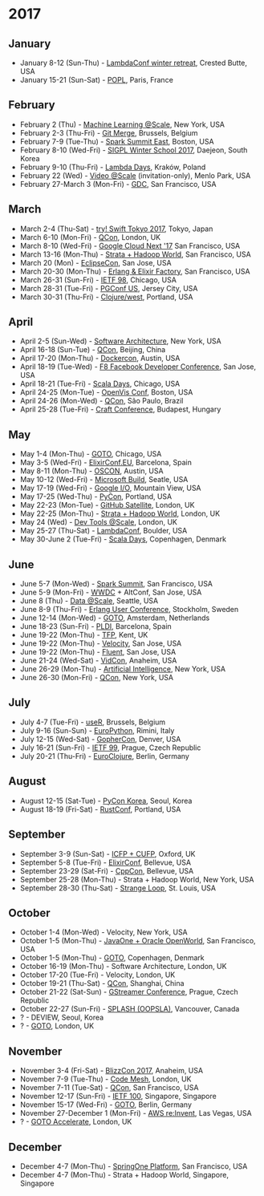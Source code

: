 # 2017

## January

* January 8-12 (Sun-Thu) - [LambdaConf winter retreat](http://lambdaconf.us/#ev1), Crested Butte, USA
* January 15-21 (Sun-Sat) - [POPL](http://popl17.sigplan.org/), Paris, France

## February

* February 2 (Thu) - [Machine Learning @Scale](https://atscaleconference.com/events/machine-learning-scale-2017/), New York, USA
* February 2-3 (Thu-Fri) - [Git Merge](http://git-merge.com/), Brussels, Belgium
* February 7-9 (Tue-Thu) - [Spark Summit East](https://spark-summit.org/east-2017/), Boston, USA
* February 8-10 (Wed-Fri) - [SIGPL Winter School 2017](http://sigpl.or.kr/school/2017w/), Daejeon, South Korea
* February 9-10 (Thu-Fri) - [Lambda Days](http://www.lambdadays.org/lambdadays2017), Kraków, Poland
* February 22 (Wed) - [Video @Scale](https://atscaleconference.com/events/videoscale-2017/) (invitation-only), Menlo Park, USA
* February 27-March 3 (Mon-Fri) - [GDC](http://www.gdconf.com/), San Francisco, USA

## March

* March 2-4 (Thu-Sat) - [try! Swift Tokyo 2017](https://www.eventbrite.com/e/try-swift-tokyo-2017-tickets-29300267890), Tokyo, Japan
* March 6-10 (Mon-Fri) - [QCon](https://qconlondon.com/), London, UK
* March 8-10 (Wed-Fri) - [Google Cloud Next '17](https://cloudnext.withgoogle.com/) San Francisco, USA
* March 13-16 (Mon-Thu) - [Strata + Hadoop World](http://conferences.oreilly.com/strata/strata-ca), San Francisco, USA
* March 20 (Mon) - [EclipseCon](https://www.eclipseconverge.org/na2017/), San Jose, USA
* March 20-30 (Mon-Thu) - [Erlang & Elixir Factory](http://www.erlang-factory.com/sfbay2017/), San Francisco, USA
* March 26-31 (Sun-Fri) - [IETF 98](https://www.ietf.org/meeting/98/index.html), Chicago, USA
* March 28-31 (Tue-Fri) - [PGConf US](https://pgconf.us/conferences/2017), Jersey City, USA
* March 30-31 (Thu-Fri) - [Clojure/west](http://2017.clojurewest.org/), Portland, USA

## April

* April 2-5 (Sun-Wed) - [Software Architecture](http://conferences.oreilly.com/software-architecture/sa-ny), New York, USA
* April 16-18 (Sun-Tue) - [QCon](http://2017.qconbeijing.com/), Beijing, China
* April 17-20 (Mon-Thu) - [Dockercon](http://2017.dockercon.com/), Austin, USA
* April 18-19 (Tue-Wed) - [F8 Facebook Developer Conference](https://www.fbf8.com/), San Jose, USA
* April 18-21 (Tue-Fri) - [Scala Days](http://event.scaladays.org/scaladays-chicago-2017), Chicago, USA
* April 24-25 (Mon-Tue) - [OpenVis Conf](https://openvisconf.com/), Boston, USA
* April 24-26 (Mon-Wed) - [QCon](http://qconsp.com/), São Paulo, Brazil
* April 25-28 (Tue-Fri) - [Craft Conference](https://craft-conf.com/), Budapest, Hungary

## May

* May 1-4 (Mon-Thu) - [GOTO](https://gotochgo.com/), Chicago, USA
* May 3-5 (Wed-Fri) - [ElixirConf.EU](http://www.elixirconf.eu/), Barcelona, Spain
* May 8-11 (Mon-Thu) - [OSCON](http://conferences.oreilly.com/oscon/oscon-tx), Austin, USA
* May 10-12 (Wed-Fri) - [Microsoft Build](http://build.microsoft.com/), Seatle, USA
* May 17-19 (Wed-Fri) - [Google I/O](https://events.google.com/io/), Mountain View, USA
* May 17-25 (Wed-Thu) - [PyCon](https://us.pycon.org/2017/), Portland, USA
* May 22-23 (Mon-Tue) - [GitHub Satellite](https://githubuniverse.com/satellite/), London, UK
* May 22-25 (Mon-Thu) - [Strata + Hadoop World](http://conferences.oreilly.com/strata/strata-eu), London, UK
* May 24 (Wed) - [Dev Tools @Scale](https://atscaleconference.com/events/dev-tools-scale/), London, UK
* May 25-27 (Thu-Sat) - [LambdaConf](http://lambdaconf.us/#lcusc), Boulder, USA
* May 30-June 2 (Tue-Fri) - [Scala Days](http://event.scaladays.org/scaladays-cph-2017), Copenhagen, Denmark

## June

* June 5-7 (Mon-Wed) - [Spark Summit](https://spark-summit.org/2017/), San Francisco, USA
* June 5-9 (Mon-Fri) - [WWDC](https://developer.apple.com/wwdc/) + AltConf, San Jose, USA
* June 8 (Thu) - [Data @Scale](https://atscaleconference.com/events/data-scale-2017/), Seattle, USA
* June 8-9 (Thu-Fri) - [Erlang User Conference](http://www.erlang-factory.com/euc2017), Stockholm, Sweden
* June 12-14 (Mon-Wed) - [GOTO](https://gotoams.nl/), Amsterdam, Netherlands
* June 18-23 (Sun-Fri) - [PLDI](http://conf.researchr.org/home/pldi-2017), Barcelona, Spain
* June 19-22 (Mon-Thu) - [TFP](http://www.tifp.org/), Kent, UK
* June 19-22 (Mon-Thu) - [Velocity](http://conferences.oreilly.com/velocity/vl-ca), San Jose, USA
* June 19-22 (Mon-Thu) - [Fluent](http://conferences.oreilly.com/fluent/fl-ca), San Jose, USA
* June 21-24 (Wed-Sat) - [VidCon](http://vidcon.com/), Anaheim, USA
* June 26-29 (Mon-Thu) - [Artificial Intelligence](http://conferences.oreilly.com/artificial-intelligence/ai-ny), New York, USA
* June 26-30 (Mon-Fri) - [QCon](https://qconnewyork.com/), New York, USA

## July

* July 4-7 (Tue-Fri) - [useR](https://twitter.com/user_brussels), Brussels, Belgium
* July 9-16 (Sun-Sun) - [EuroPython](http://blog.europython.eu/post/152466580627/europython-2017-will-be-held-in-rimini-italy), Rimini, Italy
* July 12-15 (Wed-Sat) - [GopherCon](https://gophercon.com/), Denver, USA
* July 16-21 (Sun-Fri) - [IETF 99](https://www.ietf.org/meeting/99/), Prague, Czech Republic
* July 20-21 (Thu-Fri) - [EuroClojure](http://2017.euroclojure.org), Berlin, Germany

## August

* August 12-15 (Sat-Tue) - [PyCon Korea](https://www.pycon.kr/2017/), Seoul, Korea
* August 18-19 (Fri-Sat) - [RustConf](http://rustconf.com/), Portland, USA

## September

* September 3-9 (Sun-Sat) - [ICFP + CUFP](http://conf.researchr.org/home/icfp-2017), Oxford, UK
* September 5-8 (Tue-Fri) - [ElixirConf](https://elixirconf.com/), Bellevue, USA
* September 23-29 (Sat-Fri) - [CppCon](https://cppcon.org/), Bellevue, USA
* September 25-28 (Mon-Thu) - Strata + Hadoop World, New York, USA
* September 28-30 (Thu-Sat) - [Strange Loop](http://www.thestrangeloop.com/), St. Louis, USA

## October

* October 1-4 (Mon-Wed) - Velocity, New York, USA
* October 1-5 (Mon-Thu) - [JavaOne + Oracle OpenWorld](https://www.oracle.com/javaone/index.html), San Francisco, USA
* October 1-5 (Mon-Thu) - [GOTO](https://gotocph.com/), Copenhagen, Denmark
* October 16-19 (Mon-Thu) - Software Architecture, London, UK
* October 17-20 (Tue-Fri) - Velocity, London, UK
* October 19-21 (Thu-Sat) - [QCon](http://2016.qconshanghai.com/), Shanghai, China
* October 21-22 (Sat-Sun) - [GStreamer Conference](https://gstreamer.freedesktop.org/conference/2017/), Prague, Czech Republic
* October 22-27 (Sun-Fri) - [SPLASH (OOPSLA)](http://2017.splashcon.org/), Vancouver, Canada
* ? - DEVIEW, Seoul, Korea
* ? - [GOTO](https://gotocon.com/), London, UK

## November

* November 3-4 (Fri-Sat) - [BlizzCon 2017](https://blizzcon.com/), Anaheim, USA
* November 7-9 (Tue-Thu) - [Code Mesh](http://www.codemesh.io/), London, UK
* November 7-11 (Tue-Sat) - [QCon](https://qconsf.com/), San Francisco, USA
* November 12-17 (Sun-Fri) - [IETF 100](https://www.ietf.org/meeting/100/), Singapore, Singapore
* November 15-17 (Wed-Fri) - [GOTO](https://gotocon.com/), Berlin, Germany
* November 27-December 1 (Mon-Fri) - [AWS re:Invent](http://reinvent.awsevents.com/), Las Vegas, USA
* ? - [GOTO Accelerate](https://gotocon.com/), London, UK

## December

* December 4-7 (Mon-Thu) - [SpringOne Platform](https://springoneplatform.io/), San Francisco, USA
* December 4-7 (Mon-Thu) - Strata + Hadoop World, Singapore, Singapore

